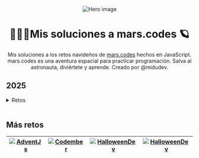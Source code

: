 <div align="center">

![Hero image](./assets/hero.avif)

# 🧑🏻‍🚀Mis soluciones a mars.codes 🪐

Mis soluciones a los retos navideños de [mars.codes](https://mars.codes) hechos en JavaScript. mars.codes es una aventura espacial para practicar programación. Salva al astronauta, diviértete y aprende. Creado por @midudev.

</div>

## 2025

<details>
	<summary>Retos</summary>

<br/>
	<table>
		<thead>
			<tr>
				<th>#</th>
				<th>Reto</th>
				<th>Solución</th>
			</tr>
		</thead>
		<tbody>
			<tr>
				<td align="center">01</td>
				<td><a href="./2025/01.md">Descifrador de mensajes antiguos</a></td>
				<td align="center"><a href="./2025/01.md">Ver</a></td>
			</tr>
		</tbody>
</table>

</details>

<br/>

## Más retos

<table align="center">
	<thead>
		<tr>
			<th>
				<a href="https://github.com/cosmoart/adventJS" target="_blank" rel="noopener noreferrer">
					<img src="https://res.cloudinary.com/cosmocloudinary/image/upload/v1739901721/github/foy6btv6j6g9n11j71vi.avif" title="AdventJs"/>
				</a>
			</th>
			<th>
				<a href="https://github.com/cosmoart/codember" target="_blank" rel="noopener noreferrer">
					<img src="https://res.cloudinary.com/cosmocloudinary/image/upload/v1739901721/github/ighoynfty6m8sghkewra.avif" title="Codember"/>
				</a>
			</th>
			<th>
				<a href="https://github.com/cosmoart/HalloweenDev" target="_blank" rel="noopener noreferrer">
					<img src="https://res.cloudinary.com/cosmocloudinary/image/upload/v1739901721/github/c6ml3ougru4odkw9vf2j.avif" title="HalloweenDev"/>
				</a>
			</th>
			<th>
				<a href="https://github.com/cosmoart/mars.codes" target="_blank" rel="noopener noreferrer">
					<img src="https://res.cloudinary.com/cosmocloudinary/image/upload/v1739901721/github/o3hbh5uihgi4yfinm9v1.avif" title="HalloweenDev"/>
				</a>
			</th>
		</tr>
	</thead>
</table>
